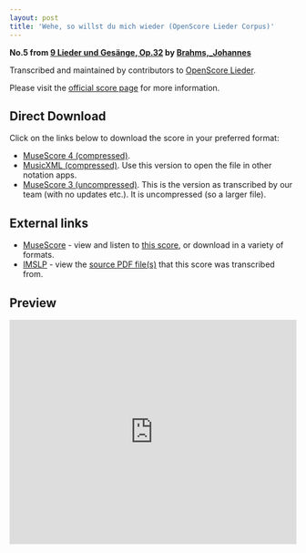 ```yaml
---
layout: post
title: 'Wehe, so willst du mich wieder (OpenScore Lieder Corpus)'
---
```


__No.5 from [9 Lieder und Gesänge, Op.32](https://fourscoreandmore.org/openscore/lieder/Brahms%2C_Johannes/9_Lieder_und_Ges%C3%A4nge%2C_Op.32/) by [Brahms,_Johannes](https://fourscoreandmore.org/openscore/lieder/Brahms%2C_Johannes)__

Transcribed and maintained by contributors to [OpenScore Lieder].

Please visit the [official score page] for more information.

[official score page]: https://musescore.com/openscore-lieder-corpus/scores/5846139
[OpenScore Lieder]: https://musescore.com/openscore-lieder-corpus

## Direct Download

Click on the links below to download the score in your preferred format:
- [MuseScore 4 (compressed)](https://fourscoreandmore.org/openscore/lieder/Brahms%2C_Johannes/9_Lieder_und_Ges%C3%A4nge%2C_Op.32/5_Wehe%2C_so_willst_du_mich_wieder.mscz).
- [MusicXML (compressed)](https://fourscoreandmore.org/openscore/lieder/Brahms%2C_Johannes/9_Lieder_und_Ges%C3%A4nge%2C_Op.32/5_Wehe%2C_so_willst_du_mich_wieder.mxl). Use this version to open the file in other notation apps.
- [MuseScore 3 (uncompressed)](https://raw.githubusercontent.com/OpenScore/Lieder/refs/heads/main/scores/Brahms%2C_Johannes/9_Lieder_und_Ges%C3%A4nge%2C_Op.32/5_Wehe%2C_so_willst_du_mich_wieder/lc5846139.mscx). This is the version as transcribed by our team (with no updates etc.). It is uncompressed (so a larger file).

## External links

- [MuseScore] - view and listen to [this score][MuseScore], or download in a variety of formats.
- [IMSLP] - view the [source PDF file(s)][IMSLP] that this score was transcribed from.

[MuseScore]: https://musescore.com/score/5846139
[IMSLP]: https://imslp.org/wiki/Special:ReverseLookup/97708

## Preview

<iframe width="100%" height="394" src="https://musescore.com/openscore-lieder-corpus/scores/5846139/embed" frameborder="0" allowfullscreen allow="autoplay; fullscreen"></iframe>

